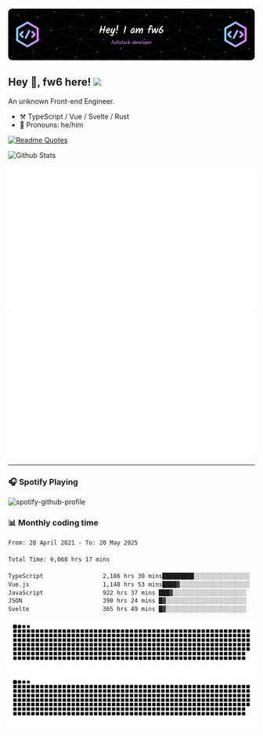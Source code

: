 ![Header](github-header-image.png)

## Hey 👋, fw6 here! <img src="https://github.githubassets.com/images/mona-whisper.gif" height="24" />


An unknown Front-end Engineer.

-   :hammer_and_pick: TypeScript / Vue / Svelte / Rust
-   :man: Pronouns: he/him


[![Readme Quotes](https://quotes-github-readme.vercel.app/api?type=horizontal&theme=algolia)](https://github.com/piyushsuthar/github-readme-quotes)



![Github Stats](https://github-readme-stats.vercel.app/api?username=fw6&bg_color=30,e96443,904e95&title_color=fff&text_color=fff)

![](https://raw.githubusercontent.com/fw6/github-stats-transparent/output/generated/overview.svg)
![](https://raw.githubusercontent.com/fw6/github-stats-transparent/output/generated/languages.svg)


---

### 🎧 Spotify Playing

<!-- ![spotify-github-profile](/img/default.svg) -->

![spotify-github-profile](https://spotify-github-profile.vercel.app/api/view.svg?uid=r6wn4hdvypv0lkzyrj0e0pjct&cover_image=true&theme=default&show_offline=true&background_color=9a10ad&interchange=true&bar_color_cover=true)



### :bar_chart: Monthly coding time 

<!--START_SECTION:waka-->

```txt
From: 28 April 2021 - To: 20 May 2025

Total Time: 6,068 hrs 17 mins

TypeScript                 2,186 hrs 30 mins█████████░░░░░░░░░░░░░░░░   36.03 %
Vue.js                     1,148 hrs 53 mins████▓░░░░░░░░░░░░░░░░░░░░   18.93 %
JavaScript                 922 hrs 37 mins ███▓░░░░░░░░░░░░░░░░░░░░░   15.20 %
JSON                       390 hrs 24 mins █▓░░░░░░░░░░░░░░░░░░░░░░░   06.43 %
Svelte                     365 hrs 49 mins █▓░░░░░░░░░░░░░░░░░░░░░░░   06.03 %
```

<!--END_SECTION:waka-->




![github contribution grid snake animation](https://raw.githubusercontent.com/platane/platane/output/github-contribution-grid-snake-dark.svg#gh-dark-mode-only)![github contribution grid snake animation](https://raw.githubusercontent.com/platane/platane/output/github-contribution-grid-snake.svg#gh-light-mode-only)
